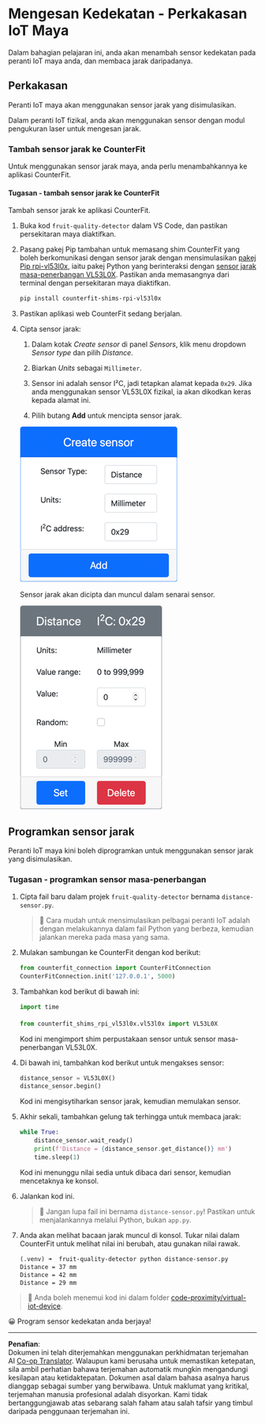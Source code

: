<!--
CO_OP_TRANSLATOR_METADATA:
{
  "original_hash": "7e9f05bdc50a40fd924b1d66934471bf",
  "translation_date": "2025-08-27T21:21:21+00:00",
  "source_file": "4-manufacturing/lessons/4-trigger-fruit-detector/virtual-device-proximity.md",
  "language_code": "ms"
}
-->
# Mengesan Kedekatan - Perkakasan IoT Maya

Dalam bahagian pelajaran ini, anda akan menambah sensor kedekatan pada peranti IoT maya anda, dan membaca jarak daripadanya.

## Perkakasan

Peranti IoT maya akan menggunakan sensor jarak yang disimulasikan.

Dalam peranti IoT fizikal, anda akan menggunakan sensor dengan modul pengukuran laser untuk mengesan jarak.

### Tambah sensor jarak ke CounterFit

Untuk menggunakan sensor jarak maya, anda perlu menambahkannya ke aplikasi CounterFit.

#### Tugasan - tambah sensor jarak ke CounterFit

Tambah sensor jarak ke aplikasi CounterFit.

1. Buka kod `fruit-quality-detector` dalam VS Code, dan pastikan persekitaran maya diaktifkan.

1. Pasang pakej Pip tambahan untuk memasang shim CounterFit yang boleh berkomunikasi dengan sensor jarak dengan mensimulasikan [pakej Pip rpi-vl53l0x](https://pypi.org/project/rpi-vl53l0x/), iaitu pakej Python yang berinteraksi dengan [sensor jarak masa-penerbangan VL53L0X](https://wiki.seeedstudio.com/Grove-Time_of_Flight_Distance_Sensor-VL53L0X/). Pastikan anda memasangnya dari terminal dengan persekitaran maya diaktifkan.

    ```sh
    pip install counterfit-shims-rpi-vl53l0x
    ```

1. Pastikan aplikasi web CounterFit sedang berjalan.

1. Cipta sensor jarak:

    1. Dalam kotak *Create sensor* di panel *Sensors*, klik menu dropdown *Sensor type* dan pilih *Distance*.

    1. Biarkan *Units* sebagai `Millimeter`.

    1. Sensor ini adalah sensor I²C, jadi tetapkan alamat kepada `0x29`. Jika anda menggunakan sensor VL53L0X fizikal, ia akan dikodkan keras kepada alamat ini.

    1. Pilih butang **Add** untuk mencipta sensor jarak.

    ![Tetapan sensor jarak](../../../../../translated_images/counterfit-create-distance-sensor.967c9fb98f27888d95920c9784d004c972490eb71f70397fe13bd70a79a879a3.ms.png)

    Sensor jarak akan dicipta dan muncul dalam senarai sensor.

    ![Sensor jarak dicipta](../../../../../translated_images/counterfit-distance-sensor.079eefeeea0b68afc36431ce8fcbe2f09a7e4916ed1cd5cb30e696db53bc18fa.ms.png)

## Programkan sensor jarak

Peranti IoT maya kini boleh diprogramkan untuk menggunakan sensor jarak yang disimulasikan.

### Tugasan - programkan sensor masa-penerbangan

1. Cipta fail baru dalam projek `fruit-quality-detector` bernama `distance-sensor.py`.

    > 💁 Cara mudah untuk mensimulasikan pelbagai peranti IoT adalah dengan melakukannya dalam fail Python yang berbeza, kemudian jalankan mereka pada masa yang sama.

1. Mulakan sambungan ke CounterFit dengan kod berikut:

    ```python
    from counterfit_connection import CounterFitConnection
    CounterFitConnection.init('127.0.0.1', 5000)
    ```

1. Tambahkan kod berikut di bawah ini:

    ```python
    import time
    
    from counterfit_shims_rpi_vl53l0x.vl53l0x import VL53L0X
    ```

    Kod ini mengimport shim perpustakaan sensor untuk sensor masa-penerbangan VL53L0X.

1. Di bawah ini, tambahkan kod berikut untuk mengakses sensor:

    ```python
    distance_sensor = VL53L0X()
    distance_sensor.begin()
    ```

    Kod ini mengisytiharkan sensor jarak, kemudian memulakan sensor.

1. Akhir sekali, tambahkan gelung tak terhingga untuk membaca jarak:

    ```python
    while True:
        distance_sensor.wait_ready()
        print(f'Distance = {distance_sensor.get_distance()} mm')
        time.sleep(1)
    ```

    Kod ini menunggu nilai sedia untuk dibaca dari sensor, kemudian mencetaknya ke konsol.

1. Jalankan kod ini.

    > 💁 Jangan lupa fail ini bernama `distance-sensor.py`! Pastikan untuk menjalankannya melalui Python, bukan `app.py`.

1. Anda akan melihat bacaan jarak muncul di konsol. Tukar nilai dalam CounterFit untuk melihat nilai ini berubah, atau gunakan nilai rawak.

    ```output
    (.venv) ➜  fruit-quality-detector python distance-sensor.py 
    Distance = 37 mm
    Distance = 42 mm
    Distance = 29 mm
    ```

> 💁 Anda boleh menemui kod ini dalam folder [code-proximity/virtual-iot-device](../../../../../4-manufacturing/lessons/4-trigger-fruit-detector/code-proximity/virtual-iot-device).

😀 Program sensor kedekatan anda berjaya!

---

**Penafian**:  
Dokumen ini telah diterjemahkan menggunakan perkhidmatan terjemahan AI [Co-op Translator](https://github.com/Azure/co-op-translator). Walaupun kami berusaha untuk memastikan ketepatan, sila ambil perhatian bahawa terjemahan automatik mungkin mengandungi kesilapan atau ketidaktepatan. Dokumen asal dalam bahasa asalnya harus dianggap sebagai sumber yang berwibawa. Untuk maklumat yang kritikal, terjemahan manusia profesional adalah disyorkan. Kami tidak bertanggungjawab atas sebarang salah faham atau salah tafsir yang timbul daripada penggunaan terjemahan ini.